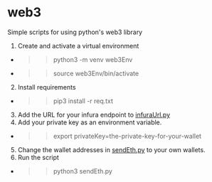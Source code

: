 # web3
Simple scripts for using python's web3 library

1. Create and activate a virtual environment
 - >> python3 -m venv web3Env
 - >> source web3Env/bin/activate

2. Install requirements
 - >> pip3 install -r req.txt
 
3. Add the URL for your infura endpoint to [infuraUrl.py](infuraUrl.py)
4. Add your private key as an environment variable.
 - >> export privateKey=the-private-key-for-your-wallet
5. Change the wallet addresses in [sendEth.py](sendEth.py) to your own wallets.
6. Run the script
 - >> python3 sendEth.py

